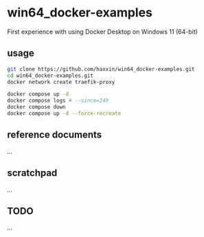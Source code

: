 # win64_docker-examples
First experience with using Docker Desktop on Windows 11 (64-bit)

## usage

```sh
git clone https://github.com/haxxin/win64_docker-examples.git
cd win64_docker-examples.git
docker network create traefik-proxy

docker compose up -d
docker compose logs # --since=24h
docker compose down
docker compose up -d --force-recreate
```

## reference documents

*...*

## scratchpad

*...*

## TODO

*...*
